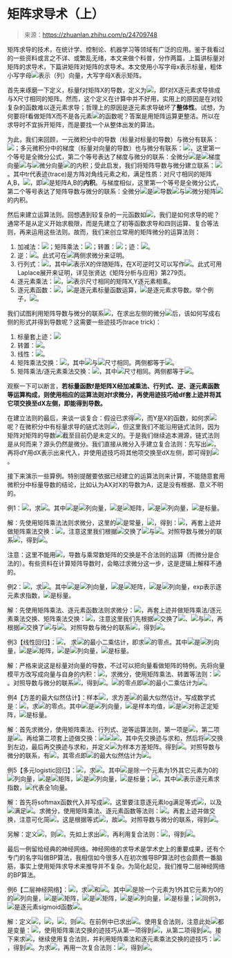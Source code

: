 <!--yml
category: 其它
date: 2022-07-01 00:00:00
-->

# 矩阵求导术（上）

> 来源：<https://zhuanlan.zhihu.com/p/24709748>

矩阵求导的技术，在统计学、控制论、机器学习等领域有广泛的应用。鉴于我看过的一些资料或言之不详、或繁乱无绪，本文来做个科普，分作两篇，上篇讲标量对矩阵的求导术，下篇讲矩阵对矩阵的求导术。本文使用小写字母x表示标量，粗体小写字母![](https://img.hacpai.com/e/582086039d3044eca29587d44ef5a6d9.svg)表示（列）向量，大写字母X表示矩阵。

  

首先来琢磨一下定义，标量f对矩阵X的导数，定义为![](https://img.hacpai.com/e/3f8d380917754c75845c68940b8d7cde.svg+%3D+%5Cleft%5B%5Cfrac%7B%5Cpartial+f+%7D%7B%5Cpartial+X_%7Bij%7D%7D%5Cright%5D)，即f对X逐元素求导排成与X尺寸相同的矩阵。然而，这个定义在计算中并不好用，实用上的原因是在对较复杂的函数难以逐元素求导；哲理上的原因是逐元素求导破坏了**整体性**。试想，为何要将f看做矩阵X而不是各元素![](https://img.hacpai.com/e/32ef346d0e5140db9869eb9980269ff2.svg)的函数呢？答案是用矩阵运算更整洁。所以在求导时不宜拆开矩阵，而是要找一个从整体出发的算法。

  

为此，我们来回顾，一元微积分中的导数（标量对标量的导数）与微分有联系：![](https://img.hacpai.com/e/6fc59d22da46419d8ffba4f7342dc613.svg+%3D+f%27%28x%29dx)；多元微积分中的梯度（标量对向量的导数）也与微分有联系：![](https://img.hacpai.com/e/a13a1a664b0a4a3fbd203afb2bd8c207.svg)，这里第一个等号是全微分公式，第二个等号表达了梯度与微分的联系：全微分![](https://img.hacpai.com/e/801f085445c6418d8633929f7043a8a3.svg)是![](https://img.hacpai.com/e/51f5003cb9be4fbba8af25cf1df57134.svg)梯度向量![](https://img.hacpai.com/e/0d1e54d3bb9b464e9e8af13a736a9af1.svg)与![](https://img.hacpai.com/e/8fca640aec1a446d82f83be551ea80db.svg)微分向量![](https://img.hacpai.com/e/61d3c64bc5de4b6f99891044b0e72509.svg)的内积；受此启发，我们将矩阵导数与微分建立联系：![](https://img.hacpai.com/e/15a346283d0348d09adf59b8d0e2f9e4.svg)。其中tr代表迹(trace)是方阵对角线元素之和，满足性质：对尺寸相同的矩阵A,B，![](https://img.hacpai.com/e/5d0f1a0116a946b1b1ec0782a9b6c5e4.svg+%3D+%5Csum_%7Bi%2Cj%7DA_%7Bij%7DB_%7Bij%7D)，即![](https://www.zhihu.com/equation?tex=%5Ctext%7Btr%7D%28A%5ETB%29)是矩阵A,B的**内积**。与梯度相似，这里第一个等号是全微分公式，第二个等号表达了矩阵导数与微分的联系：全微分![](https://img.hacpai.com/e/79b06392a85747d99497d20552fd8231.svg)是![](https://img.hacpai.com/e/3875c07c64f348c191af6e8d4b8af50c.svg)导数![](https://img.hacpai.com/e/18e444e27e134df5ab3150b7bab7ac41.svg)与![](https://img.hacpai.com/e/ee8a4349b93741d5abca8e1f524ec82d.svg)微分矩阵![](https://img.hacpai.com/e/4f2e3f0f8f224dab89801eb5b36b562d.svg)的内积。

  

然后来建立运算法则。回想遇到较复杂的一元函数如![](https://img.hacpai.com/e/7d4e2bb814d9494296c2dace5540a7cb.svg)，我们是如何求导的呢？通常不是从定义开始求极限，而是先建立了初等函数求导和四则运算、复合等法则，再来运用这些法则。故而，我们来创立常用的矩阵微分的运算法则：

1.  加减法：![](https://img.hacpai.com/e/3a80aacfed1a4e2f96e315a72b0539c7.svg)；矩阵乘法：![](https://img.hacpai.com/e/d0ed978c9a644f798eab8bd8b627a394.svg)；转置：![](https://img.hacpai.com/e/9853c9a914d74191831cd08644d3b7f6.svg)；迹：![](https://img.hacpai.com/e/2e8c4b2b53404b7ebb6bf0e7b3db4f87.svg)。
2.  逆：![](https://img.hacpai.com/e/a08a766923ad450a939cb5349e265ce2.svg)。此式可在![](https://img.hacpai.com/e/5d8501f2cb33432eaebf7ea0545749ac.svgX%5E%7B-1%7D%3DI)两侧求微分来证明。
3.  行列式：![](https://img.hacpai.com/e/3e523532aa1e464e87f9ac1723685a7d.svg)，其中![](https://img.hacpai.com/e/aeb41cf7147c425dabbed1ecdd9ee7a9.svg)表示X的伴随矩阵，在X可逆时又可以写作![](https://img.hacpai.com/e/4e91acb422c44dac92f2f15e9b3a0e14.svg)。此式可用Laplace展开来证明，详见张贤达《矩阵分析与应用》第279页。
4.  逐元素乘法：![](https://img.hacpai.com/e/e707d4f73ff742e39e4ac222c923a414.svg)，![](https://img.hacpai.com/e/1196efc218aa406d8d746f494572e8f3.svg)表示尺寸相同的矩阵X,Y逐元素相乘。
5.  逐元素函数：![](https://img.hacpai.com/e/58e20c37eb2541dd9f06ed0f20aaa28d.svg)，![](https://img.hacpai.com/e/a3801a3b89e14035b7864a51c3c203d6.svg)是逐元素标量函数运算，![](https://img.hacpai.com/e/4e09d78052c54119815b14bbb9b34187.svg)是逐元素求导数。举个例子，![](https://img.hacpai.com/e/2cafd8a9588641a9a745d999165d9764.svg)。

  

我们试图利用矩阵导数与微分的联系![](https://img.hacpai.com/e/efd8a09b51f441d683a7189f668140e1.svg+)，在求出左侧的微分![](https://www.zhihu.com/equation?tex=df)后，该如何写成右侧的形式并得到导数呢？这需要一些迹技巧(trace trick)：

1.  标量套上迹：![](https://img.hacpai.com/e/0b549c9b329647bab329fe76c91accd3.svg)
2.  转置：![](https://img.hacpai.com/e/0bd1b070758e4204b481679337e1253e.svg)。
3.  线性：![](https://img.hacpai.com/e/9ce1c0f60dc44ccf8f3c37a53100e660.svg)。
4.  矩阵乘法交换：![](https://img.hacpai.com/e/1650e387e7dc44689eca8761477f2dd2.svg)，其中![](https://img.hacpai.com/e/59c54aed5ceb40d0b7b676e71292dc51.svg)与![](https://img.hacpai.com/e/35b22afac98e44ce8e4120a3971789b7.svg)尺寸相同。两侧都等于![](https://img.hacpai.com/e/1c3282b3d05b41169fa065eabd03e184.svg)。
5.  矩阵乘法/逐元素乘法交换：![](https://img.hacpai.com/e/bd2e40b7f3114ab1bb18ab83745cca48.svg)，其中![](https://img.hacpai.com/e/71dc1f47da3843a1b9200987500b7c6c.svg)尺寸相同。两侧都等于![](https://img.hacpai.com/e/1b8d607f0d3845ed80df5c7b400baf5f.svg)。

  

观察一下可以断言，**若标量函数f是矩阵X经加减乘法、行列式、逆、逐元素函数等运算构成，则使用相应的运算法则对f求微分，再使用迹技巧给df套上迹并将其它项交换至dX左侧，即能得到导数。**

  

在建立法则的最后，来谈一谈复合：假设已求得![](https://img.hacpai.com/e/c93c05f68fd54001b2e2abef95a86fa1.svg)，而Y是X的函数，如何求![](https://img.hacpai.com/e/f5db9783b483489993bb081823d86b2c.svg)呢？在微积分中有标量求导的链式法则![](https://img.hacpai.com/e/bec61c7a377447599c1ab9e36aba27e5.svg)，但这里我们不能沿用链式法则，因为矩阵对矩阵的导数![](https://img.hacpai.com/e/954d6f4b7cbd49edb5b62a5e8fc33142.svg)截至目前仍是未定义的。于是我们继续追本溯源，链式法则是从何而来？源头仍然是微分。我们直接从微分入手建立复合法则：先写出![](https://img.hacpai.com/e/483ce8de71974b228883c0fe6795a0da.svg)，再将dY用dX表示出来代入，并使用迹技巧将其他项交换至dX左侧，即可得到![](https://img.hacpai.com/e/3552ed2b05f54b97a94e48f0328d3103.svg)。

  

接下来演示一些算例。特别提醒要依据已经建立的运算法则来计算，不能随意套用微积分中标量导数的结论，比如认为AX对X的导数为A，这是没有根据、意义不明的。

例1：![](https://img.hacpai.com/e/1c0445f6c1224ed3b182bc1672a2ed50.svg+%3D+%5Cboldsymbol%7Ba%7D%5ET+X%5Cboldsymbol%7Bb%7D)，求![](https://img.hacpai.com/e/3dbd48fd1e4b438ba53d0b8cb0eece8e.svg)。其中![](https://img.hacpai.com/e/5008c83ae832495caa5751b99c4705e4.svg)是![](https://img.hacpai.com/e/9b6f6c6c540e4e0cae0ea413c6083b0c.svg)列向量，![](https://img.hacpai.com/e/7c1edffd58414588a86fe7ef52ec0755.svg)是![](https://img.hacpai.com/e/b6f45cba222a421799addc1f8ecf07f0.svg)矩阵，![](https://img.hacpai.com/e/9a735c3819a64b6aa40610e359a9765c.svg)是![](https://img.hacpai.com/e/a6334d1801a04cdd8e150dbf5a986aff.svg)列向量，![](https://img.hacpai.com/e/5c0e77916e624a2f86d32babcf60af0a.svg)是标量。

解：先使用矩阵乘法法则求微分，这里的![](https://img.hacpai.com/e/67fc2ddfde304d45b85d221b8a81c17f.svg)是常量，![](https://img.hacpai.com/e/7c102c153177446fbc4a6c2b145374f5.svg)，得到：![](https://img.hacpai.com/e/93916394be6a412a825ea75e935a2fce.svg)，再套上迹并做矩阵乘法交换：![](https://img.hacpai.com/e/0d1e90e9b1b4488f81d8105da3f2887e.svg)，注意这里我们根据![](https://img.hacpai.com/e/e3182c7395044d528f82e9367e56c167.svg)交换了![](https://img.hacpai.com/e/67a8f521cc6b4e4d953a3f47fc1d3664.svg%5ETdX)与![](https://img.hacpai.com/e/0d8c623246ca42b1829ec248a289a442.svg)。对照导数与微分的联系![](https://img.hacpai.com/e/10bd55d0be414d26bce3c4a627106d55.svg)，得到![](https://img.hacpai.com/e/4e3ccbf02aae491ba4ac0472318bc919.svg)。

注意：这里不能用![](https://img.hacpai.com/e/d80b51ac401f4129b96f42a41bb2839e.svg)，导数与乘常数矩阵的交换是不合法则的运算（而微分是合法的）。有些资料在计算矩阵导数时，会略过求微分这一步，这是逻辑上解释不通的。

  

例2：![](https://img.hacpai.com/e/06133dd38068458a9317d8e82cb8dc49.svg)，求![](https://www.zhihu.com/equation?tex=%5Cfrac%7B%5Cpartial+f%7D%7B%5Cpartial+X%7D)。其中![](https://img.hacpai.com/e/3c000ebd4a044e3b98cbf7cf5f1dde7d.svg)是![](https://img.hacpai.com/e/e4a573cb980f4cb2b95f033978de5f94.svg)列向量，![](https://img.hacpai.com/e/fe86b1f90f654829aa9feaa7f6d95a32.svg)是![](https://img.hacpai.com/e/01d573214cc64991a525d28583144abd.svg)矩阵，![](https://img.hacpai.com/e/4220f243e02348a29bc90c54af624316.svg)是![](https://img.hacpai.com/e/702782f20e6a4d6a8599dfaddc7a44a8.svg)列向量，exp表示逐元素求指数，![](https://www.zhihu.com/equation?tex=f)是标量。

解：先使用矩阵乘法、逐元素函数法则求微分：![](https://img.hacpai.com/e/00bb0958dd064e0db3f4bc6bd8e44db6.svg)，再套上迹并做矩阵乘法/逐元素乘法交换、矩阵乘法交换：![](https://img.hacpai.com/e/95f751cfdc73486c9a43b9ec1abe9070.svg)，注意这里我们先根据![](https://img.hacpai.com/e/bbef55b72e2844a4a772eb536d09becd.svg)交换了![](https://www.zhihu.com/equation?tex=%5Cboldsymbol%7Ba%7D)、![](https://img.hacpai.com/e/194f84a812e34c059e285fd2677567a9.svg)与![](https://img.hacpai.com/e/e6a2ed210b2741ab9c6e0c03b391d44e.svg)，再根据![](https://img.hacpai.com/e/f2e821f8da89471e96e85d442afdb48d.svg)交换了![](https://img.hacpai.com/e/d82f1c8062704ce3bf44bfd43c72eca9.svg)与![](https://img.hacpai.com/e/671dd4518b8147c39c43574f06871d4a.svg)。对照导数与微分的联系![](https://www.zhihu.com/equation?tex=df+%3D+%5Ctext%7Btr%7D%5Cleft%28%5Cfrac%7B%5Cpartial+f%7D%7B%5Cpartial+X%7D%5ET+dX%5Cright%29)，得到![](https://img.hacpai.com/e/cfd7c5c071ae46a7b9e9a3800c820da9.svg)。

  

例3【线性回归】：![](https://img.hacpai.com/e/30e99409b860442c89d8b8bf8149d6ad.svg)， 求![](https://img.hacpai.com/e/a1a3ea6345074f2c886ccad969b4146f.svg)的最小二乘估计，即求![](https://img.hacpai.com/e/d99f511a45724ddb92691769d230115d.svg)的零点。其中![](https://img.hacpai.com/e/55823675c0ee4953b15900fc695d9d1a.svg)是![](https://img.hacpai.com/e/0f26e936d5254092837cd1c843459749.svg)列向量，![](https://www.zhihu.com/equation?tex=X)是![](https://img.hacpai.com/e/13360a9666e640f28e787c6ebaa0f88a.svg)矩阵，![](https://img.hacpai.com/e/4b55f786d2aa43ffb8bbe4b1d0ad51fb.svg)是![](https://img.hacpai.com/e/ba2c162467c7470a9b1d706330bba00b.svg)列向量，![](https://img.hacpai.com/e/1499585d6141413eac877a15838d2d3f.svg)是标量。

解：严格来说这是标量对向量的导数，不过可以把向量看做矩阵的特例。先将向量模平方改写成向量与自身的内积：![](https://img.hacpai.com/e/8b679e15ce4242d682d23fe3c36e2d54.svg)，求微分，使用矩阵乘法、转置等法则：![](https://img.hacpai.com/e/00123fd6c91a46b8aae99108cd58e6cb.svg)。对照导数与微分的联系![](https://img.hacpai.com/e/8f2bc3d031444a11bda758da1525cc03.svg)，得到![](https://img.hacpai.com/e/d40ce98c7903479bb8cb4f8ab1463432.svg)。![](https://img.hacpai.com/e/711614604f3443e2ab50b4bbf533bdc3.svg)的零点即![](https://img.hacpai.com/e/c1d5cdbb13234409b944e035cfa8d923.svg)的最小二乘估计为![](https://img.hacpai.com/e/b6303cc4daef4680924c541f5860018b.svg)。

  

例4【方差的最大似然估计】：样本![](https://img.hacpai.com/e/a7c9463a86dd4a3fb1d222795a3b2067.svg)，求方差![](https://img.hacpai.com/e/8308dfb7f6f34c62996b3e10241cdcce.svg)的最大似然估计。写成数学式是：![](https://img.hacpai.com/e/f6219d6b1b4443a9afa755fb45fa1726.svg)，求![](https://img.hacpai.com/e/3a8eb8639314458f8cd19a708545e780.svg)的零点。其中![](https://img.hacpai.com/e/7bb26bc06ff448e99d99467140a0f6e3.svg)是![](https://img.hacpai.com/e/2dd201a70dc14ce29baddd05ab87249c.svg)列向量，![](https://img.hacpai.com/e/4563386860e24a4288692ac34d5cf356.svg)是样本均值，![](https://img.hacpai.com/e/e53a33884fcb496081161839a7a1e558.svg)是![](https://img.hacpai.com/e/9d9f360e847f4519b79a86c36b768205.svg)对称正定矩阵，![](https://img.hacpai.com/e/d8202e3f426f4ac6be223db1b2e2b504.svg)是标量。

解：首先求微分，使用矩阵乘法、行列式、逆等运算法则，第一项是![](https://img.hacpai.com/e/8cb3a814a5b24987916a91498704b84c.svg)，第二项是![](https://img.hacpai.com/e/000a6fa153c647fd91088d4c4b6a7e0b.svg)。再给第二项套上迹做交换：![](https://img.hacpai.com/e/9d87bd5782a64508b301d8b855c5b833.svg)![](https://img.hacpai.com/e/572c34e356e449e8989bb3e9a4ace165.svg)![](https://img.hacpai.com/e/a91993602c884d1995c48bd276f4ed75.svg)，其中先交换迹与求和，然后将![](https://img.hacpai.com/e/d9c67ea1b8b74022abbc837011c423fe.svg)交换到左边，最后再交换迹与求和，并定义![](https://img.hacpai.com/e/ae107b4701e8438088b51f8bb26e9deb.svg)为样本方差矩阵。得到![](https://img.hacpai.com/e/a83e967a97434a70b589ef01fe815590.svg)。对照导数与微分的联系，有![](https://img.hacpai.com/e/a3da5a11018d41f6a1be9f0cc81ae95f.svg)，其零点即![](https://img.hacpai.com/e/88452f95924f4abc89138025f7ebfbb6.svg)的最大似然估计为![](https://img.hacpai.com/e/3694076d39e549498001f46f85f155b1.svg)。

  

例5【多元logistic回归】：![](https://img.hacpai.com/e/4c8440cf84c947b7b7772e63a69c744a.svg+%3D+-%5Cboldsymbol%7By%7D%5ET%5Clog%5Ctext%7Bsoftmax%7D%28W%5Cboldsymbol%7Bx%7D%29)，求![](https://img.hacpai.com/e/51d33eb3863b4f7e800c3400db61c955.svg)。其中![](https://img.hacpai.com/e/eee60680d09d49f2b4b410a8f74eff13.svg)是除一个元素为1外其它元素为0的![](https://img.hacpai.com/e/d5842acb2f1a404cb526f1e5da09672e.svg)列向量，![](https://img.hacpai.com/e/51b9fd0825ad47029a934dfcadc6e03f.svg)是![](https://img.hacpai.com/e/2788db5abdc24ee786271a504cf68d77.svg)矩阵，![](https://img.hacpai.com/e/e6443dfadcac4682ac956576cdb33c8b.svg)是![](https://img.hacpai.com/e/499f78620412470f842be3e8ae736655.svg)列向量，![](https://img.hacpai.com/e/24a9d5cdfda04a3c9f28364ae69cca56.svg)是标量；![](https://img.hacpai.com/e/c3be1f0cd2da4c3e90f43fa3f1a38e5f.svg)，其中![](https://img.hacpai.com/e/428ca3c50b8742caab571641bcc6ca5b.svg)表示逐元素求指数，![](https://img.hacpai.com/e/fb85ee7cb5f64d599fb12fbdc780884d.svg)代表全1向量。

解：首先将softmax函数代入并写成![](https://img.hacpai.com/e/99fd01c925d24e1ca991043c7d9b06ff.svg)，这里要注意逐元素log满足等式![](https://img.hacpai.com/e/fdcdf0a993ec48088f872ab901cb9fbb.svg)，以及![](https://img.hacpai.com/e/5396f481fd4a4c5694e0f6c3a796afbd.svg)满足![](https://img.hacpai.com/e/cd1a565ac082476db3d813d4d43dff28.svg)。求微分，使用矩阵乘法、逐元素函数等法则：![](https://img.hacpai.com/e/0b688fbc48fe4c4290374967499ee0b8.svg)。再套上迹并做交换，注意可化简![](https://img.hacpai.com/e/b20bcd8a182d496ba768d7a0b6bf9448.svg)，这是根据等式![](https://img.hacpai.com/e/15862034e37b4ffbb017a870d0955d66.svg)，故![](https://img.hacpai.com/e/245f9e9b90894631be746dfb4ac15525.svg)。对照导数与微分的联系，得到![](https://img.hacpai.com/e/d6baee5a1ed04cb6a3fcb47051e4fd83.svg)。

另解：定义![](https://img.hacpai.com/e/e3b75342b6934ae5add473ccfebd3f32.svg)，则![](https://img.hacpai.com/e/b6a58ab0c57d4c72accd753279578ab9.svg)，先如上求出![](https://img.hacpai.com/e/bd65264eff3d4b10bc6dee04cbe39f42.svg)，再利用复合法则：![](https://img.hacpai.com/e/b379e0bace6640e5942e09c82c5e5834.svg)，得到![](https://img.hacpai.com/e/607ae0bf94954ca880191c0a5c4a0b3d.svg)。

  

最后一例留给经典的神经网络。神经网络的求导术是学术史上的重要成果，还有个专门的名字叫做BP算法，我相信如今很多人在初次推导BP算法时也会颇费一番脑筋，事实上使用矩阵求导术来推导并不复杂。为简化起见，我们推导二层神经网络的BP算法。

例6【二层神经网络】：![](https://img.hacpai.com/e/9f9e11b78789499d8eaaf3f303e2583e.svg)，求![](https://img.hacpai.com/e/0fb592f4903942d188e0986d85467129.svg)和![](https://img.hacpai.com/e/092115c0b2e74260bc86a5bd1e00efe2.svg)。其中![](https://img.hacpai.com/e/2cec0fecfffa499faceb7365ce248a59.svg)是除一个元素为1外其它元素为0的的![](https://img.hacpai.com/e/af91521e7e6d44138aa520aa1a2752d6.svg)列向量，![](https://img.hacpai.com/e/7fda86cbbd1d42b98d77081a4b4be704.svg)是![](https://img.hacpai.com/e/3bbd98abf807431daf4a8897eddae38d.svg)矩阵，![](https://img.hacpai.com/e/b8afeb1fd01a425682754ce52d088d3c.svg)是![](https://img.hacpai.com/e/e413fe22c1aa4fbca51e837037721f23.svg)矩阵，![](https://img.hacpai.com/e/1eaca1fedea84854ab54edd8029262b8.svg)是![](https://img.hacpai.com/e/fbfc975c8e9a422d851fcbfd7a503148.svg)列向量，![](https://www.zhihu.com/equation?tex=l)是标量；![](https://img.hacpai.com/e/5720209651414381a75ad9688de57ddc.svg)同例3，![](https://img.hacpai.com/e/1178c59be9354bd4a4b5378fcc2d5695.svg)是逐元素sigmoid函数![](https://img.hacpai.com/e/fe533f8450ab40d1bc05f6b3912222cd.svg)。

解：定义![](https://img.hacpai.com/e/757db28e94e841fb8c1e6bb94e720f41.svg)，![](https://img.hacpai.com/e/aabac6e9e9d7496190a80fc3a7fb8fa2.svg)，![](https://img.hacpai.com/e/71f9a14ac8174bb3aea8a5b39f69126a.svg)，则![](https://img.hacpai.com/e/16f01715fe4e479ab193d7c76ea25b5a.svg)。在前例中已求出![](https://img.hacpai.com/e/ffb2f2863e784cd380bcd8fe8c4386c4.svg)。使用复合法则，注意此处![](https://img.hacpai.com/e/77cb635dfb85439da103ca7f656609ca.svg)都是变量：![](https://img.hacpai.com/e/c30ddfa258c84b0c9ffcc1814747952e.svg)，使用矩阵乘法交换的迹技巧从第一项得到![](https://img.hacpai.com/e/9128803ea0924c2f9845d8b4274b096a.svg)，从第二项得到![](https://img.hacpai.com/e/8100381d06374576bc4dfc4504d1f25a.svg)。接下来求![](https://img.hacpai.com/e/619f0bc61d964f73871879fa20b1f32b.svg)，继续使用复合法则，并利用矩阵乘法和逐元素乘法交换的迹技巧：![](https://img.hacpai.com/e/320f904805ba48ba974b15af6faa101f.svg)，得到![](https://img.hacpai.com/e/6e05cba4f6f542689ef8cf8ddcec63fb.svg)。为求![](https://img.hacpai.com/e/eb4690c65a22490aa019859aebb84291.svg)，再用一次复合法则：![](https://img.hacpai.com/e/d98714cfaa154820b5c1cb5f207d2fd6.svg)，得到![](https://img.hacpai.com/e/f3d0852cda3a491d90e4b81a4278875f.svg)。
